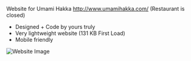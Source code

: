 Website for Umami Hakka http://www.umamihakka.com/ (Restaurant is closed)
- Designed + Code by yours truly 
- Very lightweight website (131 KB First Load)
- Mobile friendly

![Website Image](https://user-images.githubusercontent.com/5915355/83190480-156cb200-a0f8-11ea-902c-1f4cc7bcfa65.png
)
